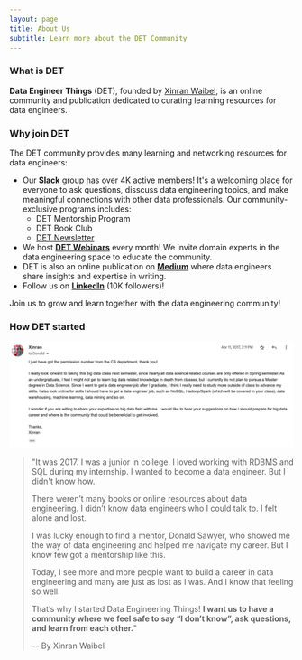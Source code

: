 ```yaml
---
layout: page
title: About Us
subtitle: Learn more about the DET Community
---
```


### What is DET

**Data Engineer Things** (DET), founded by [Xinran Waibel](https://www.linkedin.com/in/xinranwaibel/), is an online community and publication dedicated to curating learning resources for data engineers.

### Why join DET

The DET community provides many learning and networking resources for data engineers:

- Our [**Slack**](http://join.det.life) group has over 4K active members! It's a welcoming place for everyone to ask questions, disscuss data engineering topics, and make meaningful connections with other data professionals. Our community-exclusive programs includes:
  - DET Mentorship Program
  - DET Book Club
  - [DET Newsletter](https://dataengineerthings.substack.com/)
- We host [**DET Webinars**]((https://www.youtube.com/@data-engineer-things/streams)) every month! We invite domain experts in the data engineering space to educate the community.
- DET is also an online publication on [**Medium**](https://blog.det.life) where data engineers share insights and expertise in writing.
- Follow us on [**LinkedIn**](https://www.linkedin.com/company/data-engineer-things/) (10K followers)!

Join us to grow and learn together with the data engineering community!

### How DET started
![Alt](/assets/img/aboutus/email-screenshot.jpeg "An email written by Xinran in 2017")
> "It was 2017. I was a junior in college. I loved working with RDBMS and SQL during my internship. I wanted to become a data engineer. But I didn't know how.
> 
> There weren’t many books or online resources about data engineering. I didn’t know data engineers who I could talk to. I felt alone and lost.
>
> I was lucky enough to find a mentor, Donald Sawyer, who showed me the way of data engineering and helped me navigate my career. But I know few got a mentorship like this.
>
> Today, I see more and more people want to build a career in data engineering and many are just as lost as I was. And I know that feeling so well.
>
> That’s why I started Data Engineering Things! **I want us to have a community where we feel safe to say “I don’t know”, ask questions, and learn from each other.**"
> 
> -- By Xinran Waibel
